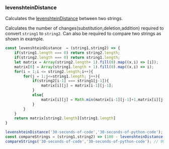 ### levenshteinDistance

Calculates the [levenshteinDistance](https://en.wikipedia.org/wiki/Levenshtein_distance) between two strings.

Calculates the number of changes(substitution,deletion,addition) required to convert `string1` to `string2`. Can also be required to compare two strings as shown in example.

``` js
const levenshteinDistance  = (string1,string2) => {
    if(string1.length === 0) return string2.length;
    if(string2.length === 0) return string1.length;
    let matrix = Array(string2.length+ 1).fill(0).map((x,i) => [i]);
    matrix[0] = Array(string1.length + 1).fill(0).map((x,i) => i);
    for(i = 1;i <= string2.length;i++){
        for(j = 1;j<=string1.length; j++){
            if(string2[i-1] === string1[j-1]){
                matrix[i][j] = matrix[i-1][j-1];
            }
            else{
                matrix[i][j] = Math.min(matrix[i-1][j-1]+1,matrix[i][j-1]+1,matrix[i-1][j]+1);
            }
        }
    }
    return matrix[string2.length][string1.length]
}
```

```js
levenshteinDistance('30-seconds-of-code','30-seconds-of-python-code'); // 7
const compareStrings = (string1,string2) => (100 - levenshteinDistance(string1,string2)/Math.max(string1.length,string2.length));
compareStrings('30-seconds-of-code','30-seconds-of-python-code'); // 99.72 (%)
```